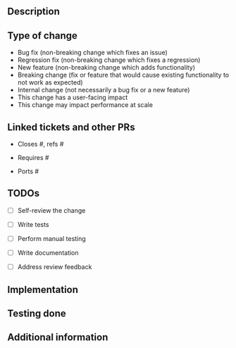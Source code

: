 ## Description
<!--Required. Provide high-level overview of what the change is for.-->

## Type of change
<!--Required. Keep only those that apply.-->

* Bug fix (non-breaking change which fixes an issue)
* Regression fix (non-breaking change which fixes a regression)
* New feature (non-breaking change which adds functionality)
* Breaking change (fix or feature that would cause existing functionality to not work as expected)
* Internal change (not necessarily a bug fix or a new feature)
* This change has a user-facing impact
* This change may impact performance at scale

## Linked tickets and other PRs
<!--Required. Keep only those that apply.-->

<!--This PR addresses the following issues.-->
* Closes #, refs #
<!--This PR depends on the following PRs (e.g. planet, satellite, etc.).-->
* Requires #
<!--This PR is a back-/forward-port of the following PR.-->
* Ports #

## TODOs
<!--Required. Keep only those that apply and check them off as they get completed.-->

- [ ] Self-review the change
- [ ] Write tests
- [ ] Perform manual testing
- [ ] Write documentation
- [ ] Address review feedback


## Implementation
<!--Optional. Add any relevant implementation details that might help the reviewers.-->

## Testing done
<!--Required. Explain what kind of testing these changes underwent.-->

## Additional information
<!--Optional. Anything else that may be relevant.-->
